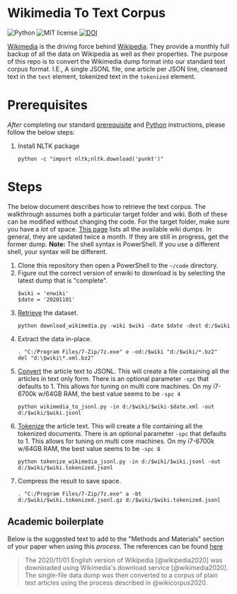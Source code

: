 # Wikimedia To Text Corpus

![Python](https://img.shields.io/badge/python-3.x-blue.svg)
![MIT license](https://img.shields.io/badge/License-MIT-green.svg)
[![DOI](https://zenodo.org/badge/DOI/10.5281/zenodo.3975690.svg)](https://doi.org/10.5281/zenodo.3975690)

[Wikimedia](https://www.wikimedia.org/) is the driving force behind [Wikipedia](https://www.wikipedia.org/).
They provide a monthly full backup of all the data on Wikipedia as well as their properties.
The purpose of this repo is to convert the Wikimedia dump format into our standard text corpus format.
I.E., A single JSONL file, one article per JSON line, cleansed text in the `text` element, tokenized text in the `tokenized` element.

# Prerequisites

_After_ completing our standard [prerequisite](https://github.com/TextCorpusLabs/getting-started#prerequisites) and [Python](https://github.com/TextCorpusLabs/getting-started#python) instructions, please follow the below steps:

1. Install NLTK package
   ```{shell}
   python -c "import nltk;nltk.download('punkt')"
   ```

# Steps

The below document describes how to retrieve the text corpus.
The walkthrough assumes both a particular target folder and wiki.
Both of these can be modified without changing the code.
For the target folder, make sure you have a _lot_ of space.
[This page](https://dumps.wikimedia.org/backup-index.html) lists all the available wiki dumps.
In general, they are updated twice a month.
If they are still in progress, get the former dump.
**Note:** The shell syntax is PowerShell.
If you use a different shell, your syntax will be different. 

1. Clone this repository then open a PowerShell to the `~/code` directory.
2. Figure out the correct version of enwiki to download is by selecting the latest dump that is "complete".
   ```{ps1}
   $wiki = 'enwiki'
   $date = '20201101'
   ```
3. [Retrieve](./code/download_wikimedia.py) the dataset.
   ```{ps1}
   python download_wikimedia.py -wiki $wiki -date $date -dest d:/$wiki
   ```
4. Extract the data in-place.
   ```{ps1}
   . "C:/Program Files/7-Zip/7z.exe" e -od:/$wiki "d:/$wiki/*.bz2"
   del "d:\$wiki\*.xml.bz2"
   ```
5. [Convert](./code/wikimedia_to_jsonl.py) the article text to JSONL.
   This will create a file containing all the articles in text only form.
   There is an optional parameter `-spc` that defaults to 1.
   This allows for tuning on multi core machines.
   On my i7-6700k w/64GB RAM, the best value seems to be `-spc 4`
   ```{ps1}
   python wikimedia_to_jsonl.py -in d:/$wiki/$wiki-$date.xml -out d:/$wiki/$wiki.jsonl
   ```
6. [Tokenize](./code/tokenize_wikimedia_jsonl.py) the article text.
   This will create a file containing all the tokenized documents.
   There is an optional parameter `-spc` that defaults to 1.
   This allows for tuning on multi core machines.
   On my i7-6700k w/64GB RAM, the best value seems to be `-spc 8`
   ```{ps1}
   python tokenize_wikimedia_jsonl.py -in d:/$wiki/$wiki.jsonl -out d:/$wiki/$wiki.tokenized.jsonl
   ```
7. Compress the result to save space.
   ```{ps1}
   . "C:/Program Files/7-Zip/7z.exe" a -bt d:/$wiki/$wiki.tokenized.jsonl.gz d:/$wiki/$wiki.tokenized.jsonl
   ```

## Academic boilerplate

Below is the suggested text to add to the "Methods and Materials" section of your paper when using this _process_.
The references can be found [here](./references.bib)

> The 2020/11/01 English version of Wikipedia [@wikipedia2020] was downloaded using Wikimedia's download service [@wikimedia2020].
> The single-file data dump was then converted to a corpus of plain text articles using the process described in @wikicorpus2020.
